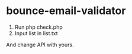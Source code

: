 # bounce-email-validator

1. Run php check.php
2. Input list in list.txt

And change API with yours.
